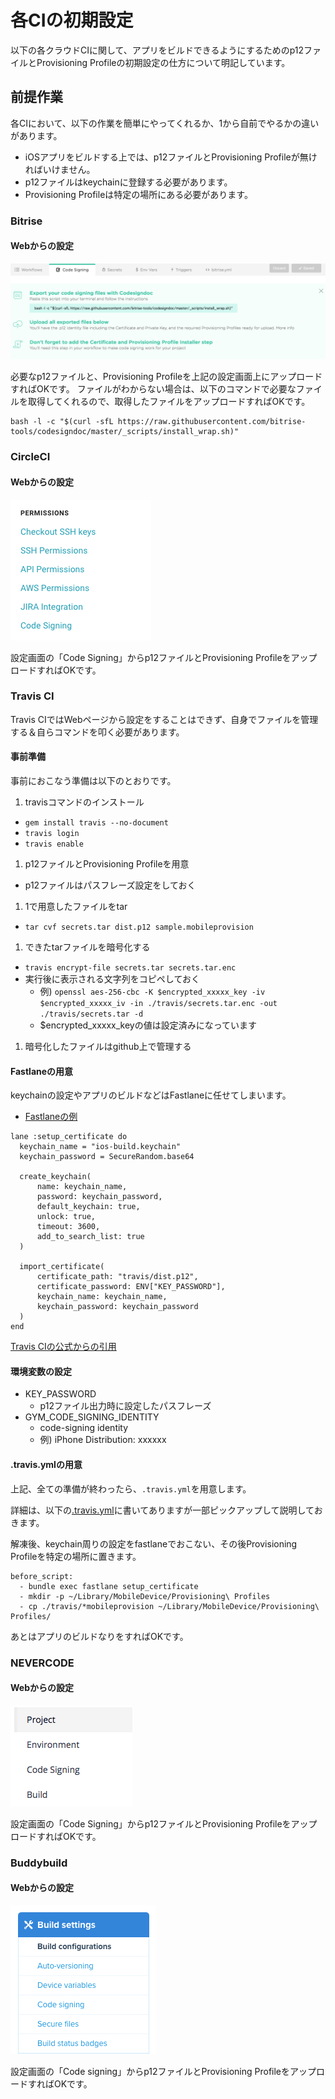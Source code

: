 # 各CIの初期設定
以下の各クラウドCIに関して、アプリをビルドできるようにするためのp12ファイルとProvisioning Profileの初期設定の仕方について明記しています。

## 前提作業
各CIにおいて、以下の作業を簡単にやってくれるか、1から自前でやるかの違いがあります。

 - iOSアプリをビルドする上では、p12ファイルとProvisioning Profileが無ければいけません。
 - p12ファイルはkeychainに登録する必要があります。
 - Provisioning Profileは特定の場所にある必要があります。


### Bitrise
#### Webからの設定
![Bitrise設定画面](img/bitrise-setting.png)

必要なp12ファイルと、Provisioning Profileを上記の設定画面上にアップロードすればOKです。
ファイルがわからない場合は、以下のコマンドで必要なファイルを取得してくれるので、取得したファイルをアップロードすればOKです。

```
bash -l -c "$(curl -sfL https://raw.githubusercontent.com/bitrise-tools/codesigndoc/master/_scripts/install_wrap.sh)"
```


### CircleCI
#### Webからの設定
![CircleCI設定画面](img/circleci-setting-list.png)

設定画面の「Code Signing」からp12ファイルとProvisioning ProfileをアップロードすればOKです。


### Travis CI
Travis CIではWebページから設定をすることはできず、自身でファイルを管理する＆自らコマンドを叩く必要があります。

#### 事前準備
事前におこなう準備は以下のとおりです。

 1. travisコマンドのインストール
   - `gem install travis --no-document`
   - `travis login`
   - `travis enable`
 1. p12ファイルとProvisioning Profileを用意
   - p12ファイルはパスフレーズ設定をしておく 
 1. 1で用意したファイルをtar
   - `tar cvf secrets.tar dist.p12 sample.mobileprovision`
 1. できたtarファイルを暗号化する
   - `travis encrypt-file secrets.tar secrets.tar.enc`
   - 実行後に表示される文字列をコピペしておく
     - 例) `openssl aes-256-cbc -K $encrypted_xxxxx_key -iv $encrypted_xxxxx_iv -in ./travis/secrets.tar.enc -out ./travis/secrets.tar -d`
     - $encrypted\_xxxxx\_keyの値は設定済みになっています
 1. 暗号化したファイルはgithub上で管理する

#### Fastlaneの用意
keychainの設定やアプリのビルドなどはFastlaneに任せてしまいます。

 - [Fastlaneの例](https://github.com/tarappo/ci-sample-ios/blob/master/fastlane/Fastfile)


```
lane :setup_certificate do
  keychain_name = "ios-build.keychain"
  keychain_password = SecureRandom.base64

  create_keychain(
      name: keychain_name,
      password: keychain_password,
      default_keychain: true,
      unlock: true,
      timeout: 3600,
      add_to_search_list: true
  )

  import_certificate(
      certificate_path: "travis/dist.p12",
      certificate_password: ENV["KEY_PASSWORD"],
      keychain_name: keychain_name,
      keychain_password: keychain_password
  )
end
```
[Travis CIの公式からの引用](https://docs.travis-ci.com/user/common-build-problems/#Mac%3A-macOS-Sierra-(10.12)-Code-Signing-Errors)

#### 環境変数の設定
 - KEY_PASSWORD
   - p12ファイル出力時に設定したパスフレーズ
 - GYM_CODE_SIGNING_IDENTITY
   - code-signing identity
   - 例) iPhone Distribution: xxxxxx

#### .travis.ymlの用意
上記、全ての準備が終わったら、`.travis.yml`を用意します。

詳細は、以下の[.travis.yml](https://github.com/tarappo/ci-sample-ios/blob/master/.travis.yml)に書いてありますが一部ピックアップして説明しておきます。

解凍後、keychain周りの設定をfastlaneでおこない、その後Provisioning Profileを特定の場所に置きます。

```
before_script:
  - bundle exec fastlane setup_certificate
  - mkdir -p ~/Library/MobileDevice/Provisioning\ Profiles
  - cp ./travis/*mobileprovision ~/Library/MobileDevice/Provisioning\ Profiles/
```

あとはアプリのビルドなりをすればOKです。


### NEVERCODE
#### Webからの設定
![CircleCI設定画面](img/nevercode-setting.png)

設定画面の「Code Signing」からp12ファイルとProvisioning ProfileをアップロードすればOKです。

### Buddybuild
#### Webからの設定
![CircleCI設定画面](img/buddybuild-setting.png)

設定画面の「Code signing」からp12ファイルとProvisioning ProfileをアップロードすればOKです。
